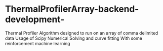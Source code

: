 # ThermalProfilerArray-backend-development-
Thermal Profiler Algorithm designed to run on an array of comma delimited data
Usage of Scipy Numerical Solving and curve fitting
With some reinforcement machine learning
